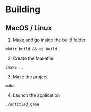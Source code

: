 # Building
## MacOS / Linux
1. Make and go inside the build folder

`mkdir build && cd build`

2. Create the Makefile

`cmake ..`

3. Make the project

`make`

4. Launch the application

`./untitled_game`
